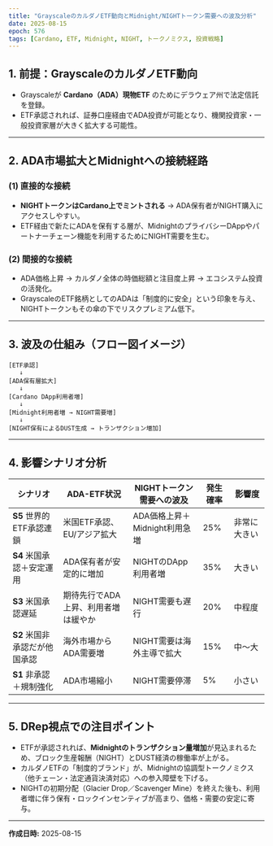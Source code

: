 ```yaml
---
title: "GrayscaleのカルダノETF動向とMidnight/NIGHTトークン需要への波及分析"
date: 2025-08-15
epoch: 576
tags: [Cardano, ETF, Midnight, NIGHT, トークノミクス, 投資戦略]
---
```


## 1. 前提：GrayscaleのカルダノETF動向
- Grayscaleが **Cardano（ADA）現物ETF** のためにデラウェア州で法定信託を登録。
- ETF承認されれば、証券口座経由でADA投資が可能となり、機関投資家・一般投資家層が大きく拡大する可能性。

---

## 2. ADA市場拡大とMidnightへの接続経路

### (1) 直接的な接続
- **NIGHTトークンはCardano上でミントされる** → ADA保有者がNIGHT購入にアクセスしやすい。
- ETF経由で新たにADAを保有する層が、MidnightのプライバシーDAppやパートナーチェーン機能を利用するためにNIGHT需要を生む。

### (2) 間接的な接続
- ADA価格上昇 → カルダノ全体の時価総額と注目度上昇 → エコシステム投資の活発化。
- GrayscaleのETF銘柄としてのADAは「制度的に安全」という印象を与え、NIGHTトークンもその傘の下でリスクプレミアム低下。

---

## 3. 波及の仕組み（フロー図イメージ）
```
[ETF承認] 
   ↓
[ADA保有層拡大]
   ↓
[Cardano DApp利用者増]
   ↓
[Midnight利用者増 → NIGHT需要増]
   ↓
[NIGHT保有によるDUST生成 → トランザクション増加]
```

---

## 4. 影響シナリオ分析

| シナリオ | ADA-ETF状況 | NIGHTトークン需要への波及 | 発生確率 | 影響度 |
|----------|-------------|---------------------------|----------|--------|
| **S5** 世界的ETF承認連鎖 | 米国ETF承認、EU/アジア拡大 | ADA価格上昇＋Midnight利用急増 | 25% | 非常に大きい |
| **S4** 米国承認＋安定運用 | ADA保有者が安定的に増加 | NIGHTのDApp利用者増 | 35% | 大きい |
| **S3** 米国承認遅延 | 期待先行でADA上昇、利用者増は緩やか | NIGHT需要も遅行 | 20% | 中程度 |
| **S2** 米国非承認だが他国承認 | 海外市場からADA需要増 | NIGHT需要は海外主導で拡大 | 15% | 中〜大 |
| **S1** 非承認＋規制強化 | ADA市場縮小 | NIGHT需要停滞 | 5% | 小さい |

---

## 5. DRep視点での注目ポイント
- ETFが承認されれば、**Midnightのトランザクション量増加**が見込まれるため、ブロック生産報酬（NIGHT）とDUST経済の稼働率が上がる。
- カルダノETFの「制度的ブランド」が、Midnightの協調型トークノミクス（他チェーン・法定通貨決済対応）への参入障壁を下げる。
- NIGHTの初期分配（Glacier Drop／Scavenger Mine）を終えた後も、利用者増に伴う保有・ロックインセンティブが高まり、価格・需要の安定に寄与。

---

**作成日時:** 2025-08-15
